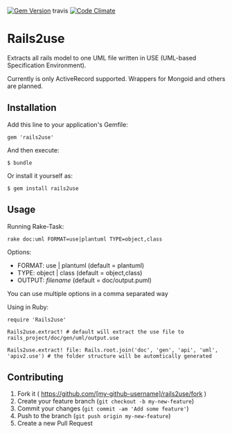 [![Gem Version](https://badge.fury.io/rb/rails2use.svg)](http://badge.fury.io/rb/rails2use)
travis
[![Code Climate](https://codeclimate.com/github/manuel84/rails2use/badges/gpa.svg)](https://codeclimate.com/github/manuel84/rails2use)
# Rails2use

Extracts all rails model to one UML file written in USE (UML-based Specification Environment).

Currently is only ActiveRecord supported. Wrappers for Mongoid and others are planned.

## Installation

Add this line to your application's Gemfile:

    gem 'rails2use'

And then execute:

    $ bundle

Or install it yourself as:

    $ gem install rails2use

## Usage

Running Rake-Task:

    rake doc:uml FORMAT=use|plantuml TYPE=object,class
    
Options:

- FORMAT: use | plantuml (default = plantuml)
- TYPE: object | class (default = object,class)
- OUTPUT: *filename* (default = doc/output.puml)

You can use multiple options in a comma separated way

Using in Ruby:

    require 'Rails2use'

    Rails2use.extract! # default will extract the use file to rails_project/doc/gen/uml/output.use

    Rails2use.extract! file: Rails.root.join('doc', 'gen', 'api', 'uml', 'apiv2.use') # the folder structure will be automtically generated

## Contributing

1. Fork it ( https://github.com/[my-github-username]/rails2use/fork )
2. Create your feature branch (`git checkout -b my-new-feature`)
3. Commit your changes (`git commit -am 'Add some feature'`)
4. Push to the branch (`git push origin my-new-feature`)
5. Create a new Pull Request
